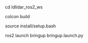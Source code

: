 cd ldlidar_ros2_ws

colcon build

source install/setup.bash


ros2 launch bringup bringup.launch.py
